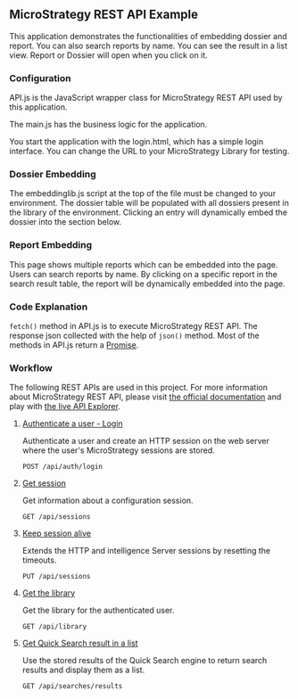 ## MicroStrategy REST API Example

This application demonstrates the functionalities of embedding dossier and report. You can also search reports by name. You can see the result in a list view. Report or Dossier will open when you click on it.

### Configuration

API.js is the JavaScript wrapper class for MicroStrategy REST API used by this application. 

The main.js has the business logic for the application. 

You start the application with the login.html, which has a simple login interface. You can change the URL to your MicroStrategy Library for testing. 

### Dossier Embedding

The embeddinglib.js script at the top of the file must be changed to your environment. The dossier table will be populated with all dossiers present in the library of the environment. Clicking an entry will dynamically embed the dossier into the section below.

### Report Embedding

This page shows multiple reports which can be embedded into the page. Users can search reports by name. By clicking on a specific report in the search result table, the report will be dynamically embedded into the page.

### Code Explanation

```fetch()``` method in API.js is to execute MicroStrategy REST API. The response json collected with the help of ```json()``` method. Most of the methods in API.js return a [Promise](https://developer.mozilla.org/en-US/docs/Web/JavaScript/Reference/Global_Objects/Promise). 


### Workflow

The following REST APIs are used in this project. For more information about MicroStrategy REST API, please visit [the official documentation](https://lw.microstrategy.com/msdz/MSDL/GARelease_Current/docs/projects/RESTSDK/Content/topics/REST_API/REST_API.htm) and play with [the live API Explorer](https://demo.microstrategy.com/MicroStrategyLibrary/api-docs/index.html). 


1. [Authenticate a user - Login](https://demo.microstrategy.com/MicroStrategyLibrary/api-docs/index.html?#/Authentication/postLogin)
    
    Authenticate a user and create an HTTP session on the web server where the user's MicroStrategy sessions are stored.
   
    ```http
    POST /api/auth/login
    ```

2. [Get session](https://demo.microstrategy.com/MicroStrategyLibrary/api-docs/index.html?#/Authentication/sessionSessionIdGet) 
    
    Get information about a configuration session.

    ```http
    GET /api/sessions
    ```   

3. [Keep session alive](https://demo.microstrategy.com/MicroStrategyLibrary/api-docs/index.html?#/Authentication/sessionSessionIdPut)

    Extends the HTTP and intelligence Server sessions by resetting the timeouts.

    ```http
    PUT /api/sessions
    ```         
   
4. [Get the library](https://demo.microstrategy.com/MicroStrategyLibrary/api-docs/index.html?#/Library/getLibrary)  
    
    Get the library for the authenticated user.
    
    ```http
    GET /api/library
    ```

5. [Get Quick Search result in a list](https://demo.microstrategy.com/MicroStrategyLibrary/api-docs/index.html?#/Browsing/doQuickSearch)

    Use the stored results of the Quick Search engine to return search results and display them as a list.
    
    ```http
    GET /api/searches/results


